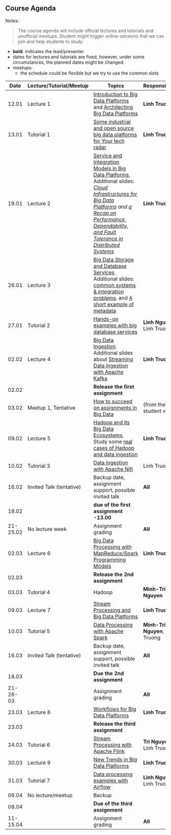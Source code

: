 ## Course Agenda

Notes:
> The course agenda will include official lectures and tutorials and unofficial meetups. Student might trigger online-sessions that we can join and help students to study.
- **bold**: indicates the lead/presenter
- dates for lectures and tutorials are fixed, however, under some circumstances,  the planned dates might be changed.
- meetups:
  - the schedule could be flexible but we try to use the common slots


Date    | Lecture/Tutorial/Meetup  | Topics | Responsibles
--------|--------------|-------|---------
12.01   |Lecture 1  | [Introduction to Big Data Platforms](lecturenotes/pdfs/module1-lecture1-1-intro-v0.3.1.pdf) and [Architecting Big Data Platforms](lecturenotes/pdfs/module1-lecture1-2-architectingbigplatforms-v0.3.pdf) | **Linh Truong**
13.01   |Tutorial 1 | [Some industrial and open source big data platforms for Your tech radar]()| **Linh Truong**
19.01  |Lecture 2  | [Service and Integration Models in Big Data Platforms](), Additional slides: *[Cloud Infrastructures for Big Data Platforms]() and [a Recap on Performance, Dependability, and Fault Tolerance in Distributed Systems](l)*| **Linh Truong**
26.01  |Lecture 3  | [Big Data Storage and Database Services](). Additional slides: [common systems & integration problems](). and [A short example of metadata](https://aalto.cloud.panopto.eu/Panopto/Pages/Viewer.aspx?id=e54ba118-53c1-4097-9b12-acc2013ddb4f)
27.01  |Tutorial 2 | [Hands-on examples with big database services](https://version.aalto.fi/gitlab/bigdataplatforms/cs-e4640/-/tree/master/tutorials/consistency)| **Linh Nguyen**, Linh Truong
02.02   |Lecture 4 | [Big Data Ingestion](). Additional slides about [Streaming Data Ingestion with Apache Kafka]()  | **Linh Truong**
02.02  |   | **Release the first assignment**
03.02   |Meetup 1, Tentative| [How to succeed on assignments in Big Data]() | (from the student view)
09.02  |Lecture 5 | [Hadoop and its Big Data Ecosystems](). Study some [real cases of Hadoop and data ingestion]()| **Linh Truong**
10.02  |Tutorial 3 | [Data Ingestion with Apache Nifi](https://version.aalto.fi/gitlab/bigdataplatforms/cs-e4640/-/tree/master/tutorials/nifi)| Linh Truong
16.02  | Invited Talk (tentative) | Backup date, assignment support, possible invited talk| **All**
18.02  |   |  **due of the first assignment -13.00**
21-25.02  |  No lecture week | Assignment grading| **All**
02.03  |Lecture 6  | [Big Data Processing with MapReduce/Spark Programming Models]() | **Linh Truong**
02.03  |   | **Release the 2nd assignment**
03.03  | Tutorial 4 |Hadoop | **Minh-Tri Nguyen**
09.03  |Lecture 7 | [Stream Processing and Big Data Platforms]()| **Linh Truong**
10.03  |Tutorial 5 | [Data Processing with Apache Spark](tutorials/spark/README.md)  | **Minh-Tri Nguyen**, Linh Truong
16.03  |Invited Talk (tentative) | Backup date, assignment support, possible invited talk| **All**
18.03  |   | **Due the 2nd assignment**  |   |
|21-26-03   |   | Assignment grading  | **All**  |
23.03  |Lecture 8 | [Workflows for Big Data Platforms]() | **Linh Truong**
23.03  |   | **Release the third assignment**
24.03  |Tutorial 6| [Stream Processing with Apache Flink](tutorials/streamingwithflink/README.md) | **Tri Nguyen**, Linh Truong
30.03  |Lecture 9 | [New Trends in Big Data Platforms]() | **Linh Truong**
31.03  |Tutorial 7| [Data processing examples with Airflow](https://version.aalto.fi/gitlab/bigdataplatforms/cs-e4640/-/tree/master/tutorials/airflow/)| **Linh Nguyen**, Linh Truong
06.04  |  No lecture/meetup | Backup  |   |   |
08.04  | | **Due of the third assignment**
11-15.04  |   | Assignment grading| **All**
